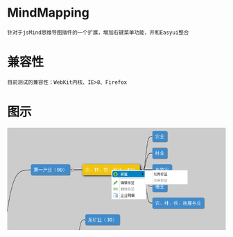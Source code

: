 # MindMapping

    针对于jsMind思维导图插件的一个扩展，增加右键菜单功能，并和Easyui整合

# 兼容性

    目前测试的兼容性：WebKit内核、IE>8、Firefox

# 图示

![github](2.png "github")
